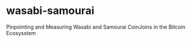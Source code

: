 # wasabi-samourai
Pinpointing and Measuring Wasabi and Samourai CoinJoins in the Bitcoin Ecosysstem
